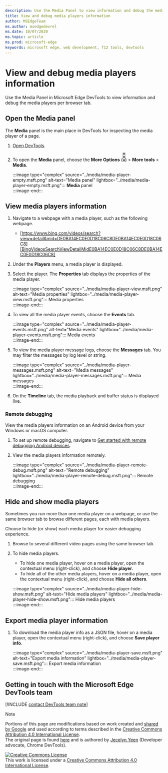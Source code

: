 ```yaml
---
description: Use the Media Panel to view information and debug the media players per browser tab.  
title: View and debug media players information
author: MSEdgeTeam
ms.author: msedgedevrel
ms.date: 10/07/2020 
ms.topic: article
ms.prod: microsoft-edge
keywords: microsoft edge, web development, f12 tools, devtools
---
```


# View and debug media players information  

Use the Media Panel in Microsoft Edge DevTools to view information and debug the media players per browser tab.  

## Open the Media panel  

The **Media** panel is the main place in DevTools for inspecting the media player of a page.

1.  [Open DevTools][DevtoolsGuideChromiumOpen].  
1.  To open the **Media** panel, choose the **More Options**  \(![More][ImageMoreIcon]\) > **More tools** > **Media**.  
    
    :::image type="complex" source="../media/media-player-empty.msft.png" alt-text="Media panel" lightbox="../media/media-player-empty.msft.png":::
       **Media** panel  
    :::image-end:::  
    
## View media players information  

1.  Navigate to a webpage with a media player, such as the following webpage.  
    
    *   [https://www.bing.com/videos/search?view=detail&mid=DE0BA14EC0E0D18C06C8DE0BA14EC0E0D18C06C8][BingVideosSearchViewDetailMidE0BA14EC0E0D18C06C8DE0BA14EC0E0D18C06C8]  
    
1.  Under the **Players** menu, a media player is displayed.  
1.  Select the player.  The **Properties** tab displays the properties of the media player.  
    
    :::image type="complex" source="../media/media-player-view.msft.png" alt-text="Media properties" lightbox="../media/media-player-view.msft.png":::
       Media properties  
    :::image-end:::  
    
1.  To view all the media player events, choose the **Events** tab.  
    
    :::image type="complex" source="../media/media-player-events.msft.png" alt-text="Media events" lightbox="../media/media-player-events.msft.png":::
       Media events  
    :::image-end:::  
    
1.  To view the media player message logs, choose the **Messages** tab.  You may filter the messages by log level or string.  
    
    :::image type="complex" source="../media/media-player-messages.msft.png" alt-text="Media messages" lightbox="../media/media-player-messages.msft.png":::
       Media messages  
    :::image-end:::  
    
1.  On the **Timeline** tab, the media playback and buffer status is displayed live.  
    
    <!--  
    <video autoplay loop muted playsinline>
        <source src="/microsoft-edge/devtools-guide-chromium/media-panel/images/05-timeline.mp4" type="video/mp4">
    </video>
    -->  
    
### Remote debugging  

View the media players information on an Android device from your Windows or macOS computer.  

1.  To set up remote debugging, navigate to [Get started with remote debugging Android devices](../remote-debugging/index.md).  
1.  View the media players information remotely.  
    
    :::image type="complex" source="../media/media-player-remote-debug.msft.png" alt-text="Remote debugging" lightbox="../media/media-player-remote-debug.msft.png":::
       Remote debugging  
    :::image-end:::  
    
## Hide and show media players  

Sometimes you run more than one media player on a webpage, or use the same browser tab to browse different pages, each with media players.

Choose to hide \(or show\) each media player for easier debugging experience.

1.  Browse to several different video pages using the same browser tab.  
1.  To hide media players.  
    *   To hide one media player, hover on a media player, open the contextual menu \(right-click\), and choose **Hide player**.  
    *   To hide all of the other media players, hover on a media player, open the contextual menu \(right-click\), and choose **Hide all others**.  
    
    :::image type="complex" source="../media/media-player-hide-show.msft.png" alt-text="Hide media players" lightbox="../media/media-player-hide-show.msft.png":::
       Hide media players  
    :::image-end:::  
    
## Export media player information  

1.  To download the media player info as a JSON file, hover on a media player, open the contextual menu \(right-click\), and choose **Save player info**.  
    
    :::image type="complex" source="../media/media-player-save.msft.png" alt-text="Export media information" lightbox="../media/media-player-save.msft.png":::
       Export media information  
    :::image-end:::  
    
## Getting in touch with the Microsoft Edge DevTools team  

[!INCLUDE [contact DevTools team note](./includes/contact-devtools-team-note.md)]  

<!-- images -->  

[ImageMoreIcon]: ../media/more-icon.msft.png  

<!-- links -->  

[DevtoolsGuideChromiumOpen]: ../open.md "Open Microsoft Edge DevTools"  

[BingVideosSearchViewDetailMidE0BA14EC0E0D18C06C8DE0BA14EC0E0D18C06C8]: https://www.bing.com/videos/search?view=detail&mid=DE0BA14EC0E0D18C06C8DE0BA14EC0E0D18C06C8 "Maximizing Productivity with the Edge Developer Tools | Bing Video"  

> [!NOTE]
> Portions of this page are modifications based on work created and [shared by Google][GoogleSitePolicies] and used according to terms described in the [Creative Commons Attribution 4.0 International License][CCA4IL].  
> The original page is found [here](https://developers.google.com/web/tools/chrome-devtools/media-panel/index) and is authored by [Jecelyn Yeen][JecelynYeen] \(Developer advocate, Chrome DevTools\).  

[![Creative Commons License][CCby4Image]][CCA4IL]  
This work is licensed under a [Creative Commons Attribution 4.0 International License][CCA4IL].  

[CCA4IL]: https://creativecommons.org/licenses/by/4.0  
[CCby4Image]: https://i.creativecommons.org/l/by/4.0/88x31.png  
[GoogleSitePolicies]: https://developers.google.com/terms/site-policies  
[JecelynYeen]: https://developers.google.com/web/resources/contributors/jecelynyeen  

